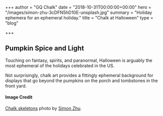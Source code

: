 +++
author = "GQ Chalk"
date = "2018-10-31T00:00:00+00:00"
hero = "/images/simon-zhu-3cDFN5hD10E-unsplash.jpg"
summary = "Holiday ephemera for an ephemeral holiday."
title = "Chalk at Halloween"
type = "blog"

+++
## Pumpkin Spice and Light

Touching on fantasy, spirits, and paranormal, Halloween is arguably the most ephemeral of the holidays celebrated in the US.

Not surprisingly, chalk art provides a fittingly ephemeral background for displays that go beyond the pumpkins on the porch and tombstones in the front yard. 

#### Image Credit

[Chalk skeletons](https://unsplash.com/photos/3cDFN5hD10E) photo by [Simon Zhu](https://unsplash.com/@smnzhu).